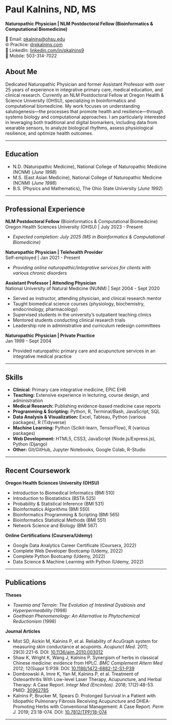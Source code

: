 # Paul Kalnins, ND, MS  
**Naturopathic Physician | NLM Postdoctoral Fellow (Bioinformatics & Computational Biomedicine)**  

📧 Email: pkalnins@ohsu.edu  
🌐 Practice: [drpkalnins.com](https://drpkalnins.com)  
🔗 LinkedIn: [linkedin.com/in/pkalnins9](https://linkedin.com/in/pkalnins9)  
📱 Mobile: 503-314-7022  

## About Me  
Dedicated Naturopathic Physician and former Assistant Professor with over 25 years of experience in integrative primary care, medical education, and clinical research. Currently an NLM Postdoctoral Fellow at Oregon Health & Science University (OHSU), specializing in bioinformatics and computational biomedicine. My work focuses on understanding salutogenesis—the processes that promote health and resilience—through systems biology and computational approaches. I am particularly interested in leveraging both traditional and digital biomarkers, including data from wearable sensors, to analyze biological rhythms, assess physiological resilience, and optimize health outcomes.

---

## Education  
- N.D. (Naturopathic Medicine), National College of Naturopathic Medicine (NCNM) (_June 1998_)
- M.S. (East Asian Medicine), National College of Naturopathic Medicine (NCNM) (_June 1998_)
- B.S. (Physics and Mathematics), The Ohio State University (_June 1992_)

---

## Professional Experience  
**NLM Postdoctoral Fellow** (Bioinformatics & Computational Biomedicine)\
Oregon Health Sciences University (OHSU) | July 2023 - Present
- *Expected completion: July 2025 (MS in Bioinformatics & Computational Biomedicine)*  

**Naturopathic Physician | Telehealth Provider**  
Self-employed | Jan 2021 - Present
- *Providing online naturopathic/integrative services for clients with various chronic disorders*  

**Assistant Professor | Attending Physician**  
National University of Natural Medicine (NUNM) | Sept 2004 - Sept 2020
- Served as instructor, attending physician, and clinical research mentor  
- Taught biomedical science courses (physiology, biochemistry, endocrinology, pharmacology)  
- Supervised students in the university’s outpatient teaching clinics  
- Mentored students conducting clinical research trials  
- Leadership role in administrative and curriculum redesign committees  

**Naturopathic Physician | Private Practice**  
Jan 1999 - Sept 2004
- Provided naturopathic primary care and acupuncture services in an integrative medical practice  

---

## Skills  
- **Clinical:** Primary care integrative medicine, EPIC EHR  
- **Teaching:** Extensive experience in lecturing, course design, and administration  
- **Medical Research:** Publishing evidence-based medicine case reports  
- **Programming & Scripting:** Python, R, Terminal/Bash, JavaScript, SQL  
- **Data Analysis & Visualization:** Excel, Tableau, Python (various packages), R (Tidyverse)  
- **Machine Learning:** Python (Scikit-learn, TensorFlow), R (various packages)  
- **Web Development:** HTML5, CSS3, JavaScript (Node.js/Express.js), Python (Django)  
- **Other:** Git/GitHub, Jupyter Notebooks, Google Colab, R-Studio  

---

## Recent Coursework  
**Oregon Health Sciences University (OHSU)** 
- Introduction to Biomedical Informatics (BMI 510)  
- Introduction to Biostatistics (BSTA 525)  
- Probability & Statistical Inference (BMI 531)  
- Bioinformatics Algorithms (BMI 550)  
- Bioinformatics Programming & Scripting (BMI 565)  
- Bioinformatics Statistical Methods (BMI 551)  
- Network Science and Biology (BMI 567)  

**Online Certifications (Coursera/Udemy)**  
- Google Data Analytics Career Certificate (Coursera, 2022)  
- Complete Web Developer Bootcamp (Udemy, 2022)  
- Complete Python Bootcamp (Udemy, 2022)  
- Data Science & Machine Learning with Python (Udemy, 2022)  

---

## Publications  
**Theses**  
- *Toxemia and Terrain: The Evolution of Intestinal Dysbiosis and Hyperpermeability* (1998)  
- *Goethean Phenomenology: An Alternative to Phytochemical Reductionism* (1998)  

**Journal Articles**  
- Mist SD, Aickin M, Kalnins P, et al. Reliability of AcuGraph system for measuring skin conductance at acupoints. *Acupunct Med.* 2011; 29(3):221-6. DOI: [10.1136/aim.2010.003012](https://doi.org/10.1136/aim.2010.003012)  
- Shaw K, Wright K, Wang J, Kalnins P. Synergism of herbs in classical Chinese medicine: evidence from HPLC. *BMC Complement Altern Med* 2012; 12(Suppl 1):P39. DOI: [10.1186/1472-6882-12-S1-P39](https://doi.org/10.1186/1472-6882-12-S1-P39)  
- Dombrowski A, Imre K, Yan M, Kalnins P, et al. Treatment of Osteoarthritis With Low-level Laser Therapy, Acupuncture, and Herbal Therapy: A Case Report. *Integr Med (Encinitas).* 2018; 17(2):48-53. PMID: [30962785](https://www.ncbi.nlm.nih.gov/pmc/articles/PMC6396761/)  
- Kalnins P, Brucker M, Spears D. Prolonged Survival in a Patient with Idiopathic Pulmonary Fibrosis Receiving Acupuncture and DHEA-Promoting Herbs with Conventional Management: A Case Report. *Perm J.* 2019; 23:18-074. DOI: [10.7812/TPP/18-074](https://doi.org/10.7812/TPP/18-074)  

---
